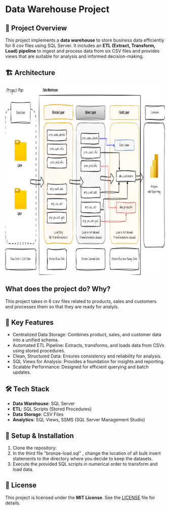 # Data Warehouse Project

## 📌 Project Overview
This project implements a **data warehouse** to store business data efficiently for 6 csv files using SQL Server. It includes an **ETL (Extract, Transform, Load) pipeline** to ingest and process data from six CSV files and provides views that are suitable for analysis and informed decision-making.

## 🏗️ Architecture
<img src="https://github.com/Joshua-K1234/sql-data-warehouse-project/blob/main/images/Diagram.png" alt="Components diagram" width="(600/9)16" height="600"/>

## What does the project do? Why?
This project takes in 6 csv files related to products, sales and customers and processes them so that they are ready for analyis.

## 🚀 Key Features
- Centralized Data Storage: Combines product, sales, and customer data into a unified schema.
- Automated ETL Pipeline: Extracts, transforms, and loads data from CSVs using stored procedures.
- Clean, Structured Data: Ensures consistency and reliability for analysis.
- SQL Views for Analysis: Provides a foundation for insights and reporting.
- Scalable Performance: Designed for efficient querying and batch updates.


## 🛠️ Tech Stack
- **Data Warehouse**: SQL Server
- **ETL**: SQL Scripts (Stored Procedures)
- **Data Storage**: CSV Files
- **Analytics**: SQL Views, SSMS (SQL Server Management Studio)



## 🏁 Setup & Installation
1. Clone the repository:
2. In the third file "bronze-load.sql" , change the location of all bulk insert statements to the directory where you decide to keep the datasets.
3. Execute the provided SQL scripts in numerical order to transform and load data.


## 📜 License
This project is licensed under the **MIT License**. See the [LICENSE](LICENSE) file for details.
